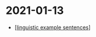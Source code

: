 # 2021-01-13

- [[linguistic example sentences]]

[//begin]: # "Autogenerated link references for markdown compatibility"
[linguistic example sentences]: linguistic-example-sentences "Linguistic Example Sentences"
[//end]: # "Autogenerated link references"
